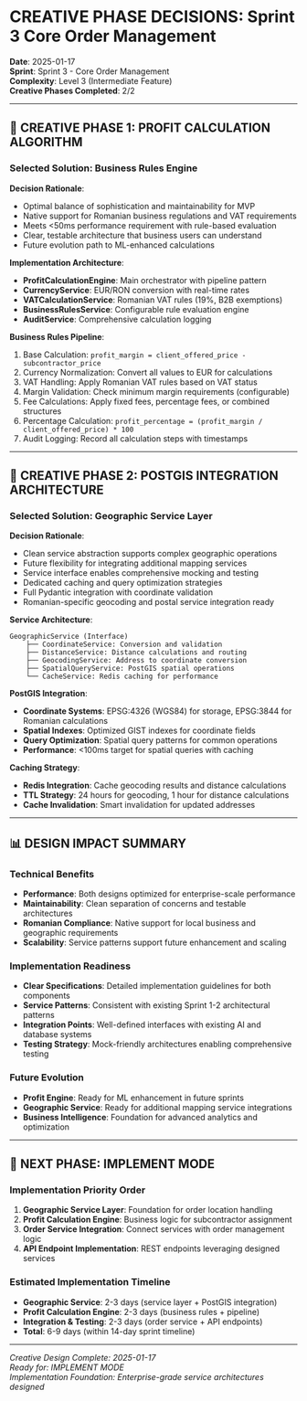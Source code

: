 # CREATIVE PHASE DECISIONS: Sprint 3 Core Order Management

**Date**: 2025-01-17  
**Sprint**: Sprint 3 - Core Order Management  
**Complexity**: Level 3 (Intermediate Feature)  
**Creative Phases Completed**: 2/2  

---

## 🎨 CREATIVE PHASE 1: PROFIT CALCULATION ALGORITHM

### **Selected Solution: Business Rules Engine**

**Decision Rationale**:
- Optimal balance of sophistication and maintainability for MVP
- Native support for Romanian business regulations and VAT requirements
- Meets <50ms performance requirement with rule-based evaluation
- Clear, testable architecture that business users can understand
- Future evolution path to ML-enhanced calculations

**Implementation Architecture**:
- **ProfitCalculationEngine**: Main orchestrator with pipeline pattern
- **CurrencyService**: EUR/RON conversion with real-time rates  
- **VATCalculationService**: Romanian VAT rules (19%, B2B exemptions)
- **BusinessRulesService**: Configurable rule evaluation engine
- **AuditService**: Comprehensive calculation logging

**Business Rules Pipeline**:
1. Base Calculation: `profit_margin = client_offered_price - subcontractor_price`
2. Currency Normalization: Convert all values to EUR for calculations
3. VAT Handling: Apply Romanian VAT rules based on VAT status
4. Margin Validation: Check minimum margin requirements (configurable)
5. Fee Calculations: Apply fixed fees, percentage fees, or combined structures
6. Percentage Calculation: `profit_percentage = (profit_margin / client_offered_price) * 100`
7. Audit Logging: Record all calculation steps with timestamps

---

## 🎨 CREATIVE PHASE 2: POSTGIS INTEGRATION ARCHITECTURE

### **Selected Solution: Geographic Service Layer**

**Decision Rationale**:
- Clean service abstraction supports complex geographic operations
- Future flexibility for integrating additional mapping services
- Service interface enables comprehensive mocking and testing
- Dedicated caching and query optimization strategies
- Full Pydantic integration with coordinate validation
- Romanian-specific geocoding and postal service integration ready

**Service Architecture**:
```
GeographicService (Interface)
    ├── CoordinateService: Conversion and validation
    ├── DistanceService: Distance calculations and routing  
    ├── GeocodingService: Address to coordinate conversion
    ├── SpatialQueryService: PostGIS spatial operations
    └── CacheService: Redis caching for performance
```

**PostGIS Integration**:
- **Coordinate Systems**: EPSG:4326 (WGS84) for storage, EPSG:3844 for Romanian calculations
- **Spatial Indexes**: Optimized GIST indexes for coordinate fields
- **Query Optimization**: Spatial query patterns for common operations
- **Performance**: <100ms target for spatial queries with caching

**Caching Strategy**:
- **Redis Integration**: Cache geocoding results and distance calculations
- **TTL Strategy**: 24 hours for geocoding, 1 hour for distance calculations
- **Cache Invalidation**: Smart invalidation for updated addresses

---

## 📊 DESIGN IMPACT SUMMARY

### **Technical Benefits**
- **Performance**: Both designs optimized for enterprise-scale performance
- **Maintainability**: Clean separation of concerns and testable architectures
- **Romanian Compliance**: Native support for local business and geographic requirements
- **Scalability**: Service patterns support future enhancement and scaling

### **Implementation Readiness**
- **Clear Specifications**: Detailed implementation guidelines for both components
- **Service Patterns**: Consistent with existing Sprint 1-2 architectural patterns
- **Integration Points**: Well-defined interfaces with existing AI and database systems
- **Testing Strategy**: Mock-friendly architectures enabling comprehensive testing

### **Future Evolution**
- **Profit Engine**: Ready for ML enhancement in future sprints
- **Geographic Service**: Ready for additional mapping service integrations
- **Business Intelligence**: Foundation for advanced analytics and optimization

---

## 🚀 NEXT PHASE: IMPLEMENT MODE

### **Implementation Priority Order**
1. **Geographic Service Layer**: Foundation for order location handling
2. **Profit Calculation Engine**: Business logic for subcontractor assignment
3. **Order Service Integration**: Connect services with order management logic
4. **API Endpoint Implementation**: REST endpoints leveraging designed services

### **Estimated Implementation Timeline**
- **Geographic Service**: 2-3 days (service layer + PostGIS integration)
- **Profit Calculation Engine**: 2-3 days (business rules + pipeline)
- **Integration & Testing**: 2-3 days (order service + API endpoints)
- **Total**: 6-9 days (within 14-day sprint timeline)

---

*Creative Design Complete: 2025-01-17*  
*Ready for: IMPLEMENT MODE*  
*Implementation Foundation: Enterprise-grade service architectures designed*
